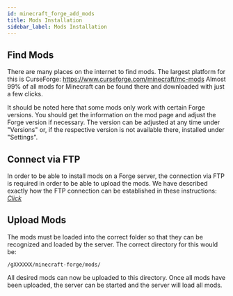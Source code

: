 ```yaml
---
id: minecraft_forge_add_mods
title: Mods Installation
sidebar_label: Mods Installation
---
```


## Find Mods

There are many places on the internet to find mods. The largest platform for this is CurseForge: https://www.curseforge.com/minecraft/mc-mods Almost 99% of all mods for Minecraft can be found there and downloaded with just a few clicks.

It should be noted here that some mods only work with certain Forge versions. You should get the information on the mod page and adjust the Forge version if necessary. The version can be adjusted at any time under "Versions" or, if the respective version is not available there, installed under "Settings".

## Connect via FTP

In order to be able to install mods on a Forge server, the connection via FTP is required in order to be able to upload the mods. We have described exactly how the FTP connection can be established in these instructions: [*Click*](https://zap-hosting.com/guides/docs/en/gameserver_ftpaccess/)

## Upload Mods

The mods must be loaded into the correct folder so that they can be recognized and loaded by the server. The correct directory for this would be:

``/gXXXXXX/minecraft-forge/mods/``

All desired mods can now be uploaded to this directory. Once all mods have been uploaded, the server can be started and the server will load all mods.
